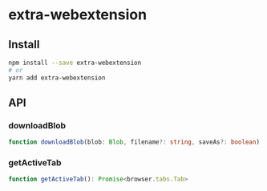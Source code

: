 # extra-webextension
## Install
```sh
npm install --save extra-webextension
# or
yarn add extra-webextension
```

## API
### downloadBlob
```ts
function downloadBlob(blob: Blob, filename?: string, saveAs?: boolean): Promise<void>
```

### getActiveTab
```ts
function getActiveTab(): Promise<browser.tabs.Tab>
```
